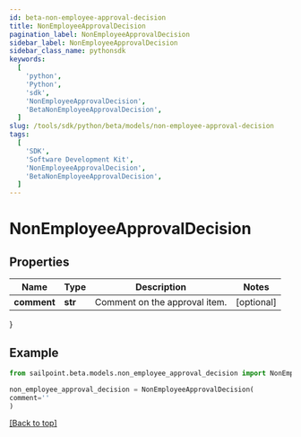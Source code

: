 ```yaml
---
id: beta-non-employee-approval-decision
title: NonEmployeeApprovalDecision
pagination_label: NonEmployeeApprovalDecision
sidebar_label: NonEmployeeApprovalDecision
sidebar_class_name: pythonsdk
keywords:
  [
    'python',
    'Python',
    'sdk',
    'NonEmployeeApprovalDecision',
    'BetaNonEmployeeApprovalDecision',
  ]
slug: /tools/sdk/python/beta/models/non-employee-approval-decision
tags:
  [
    'SDK',
    'Software Development Kit',
    'NonEmployeeApprovalDecision',
    'BetaNonEmployeeApprovalDecision',
  ]
---
```


# NonEmployeeApprovalDecision

## Properties

| Name        | Type    | Description                   | Notes      |
| ----------- | ------- | ----------------------------- | ---------- |
| **comment** | **str** | Comment on the approval item. | [optional] |

}

## Example

```python
from sailpoint.beta.models.non_employee_approval_decision import NonEmployeeApprovalDecision

non_employee_approval_decision = NonEmployeeApprovalDecision(
comment=''
)

```

[[Back to top]](#)
